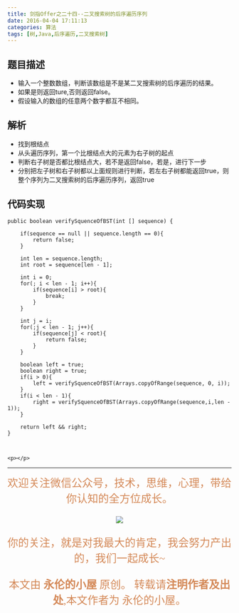 ```yaml
---
title: 剑指Offer之二十四--二叉搜索树的后序遍历序列
date: 2016-04-04 17:11:13
categories: 算法
tags: [树,Java,后序遍历,二叉搜索树]
---
```

## 题目描述
- 输入一个整数数组，判断该数组是不是某二叉搜索树的后序遍历的结果。
- 如果是则返回ture,否则返回false。
- 假设输入的数组的任意两个数字都互不相同。

## 解析
- 找到根结点
- 从头遍历序列，第一个比根结点大的元素为右子树的起点
- 判断右子树是否都比根结点大，若不是返回false，若是，进行下一步
- 分别把左子树和右子树都以上面规则进行判断，若左右子树都能返回true，则整个序列为二叉搜索树的后序遍历序列，返回true

## 代码实现
    public boolean verifySquenceOfBST(int [] sequence) {
        
    	if(sequence == null || sequence.length == 0){
    		return false;
    	}
    	
    	int len = sequence.length;
    	int root = sequence[len - 1];
    	
    	int i = 0;
    	for(; i < len - 1; i++){
    		if(sequence[i] > root){
    			break;
    		}
    	}
    	
    	int j = i;
    	for(;j < len - 1; j++){
    		if(sequence[j] < root){
    			return false;
    		}
    	}
    	
    	boolean left = true;
    	boolean right = true;
    	if(i > 0){
    		left = verifySquenceOfBST(Arrays.copyOfRange(sequence, 0, i));
    	}
    	if(i < len - 1){
    		right = verifySquenceOfBST(Arrays.copyOfRange(sequence,i,len - 1));
    	}
    	
    	return left && right;
    }



	<p></p>
--- 
<center>

<div align="center" style="color: rgb(212, 137, 88); font-size: x-large; font-family: 楷体; ">欢迎关注微信公众号，技术，思维，心理，带给你认知的全方位成长。<br/>


![](https://ws1.sinaimg.cn/large/006tNbRwgy1fvibc07tuqj30hs07q0u7.jpg)


你的关注，就是对我最大的肯定，我会努力产出的，我们一起成长~ 

本文由 **永伦的小屋** 原创。
转载请**注明作者及出处**,本文作者为 永伦的小屋。

</div>
</center>